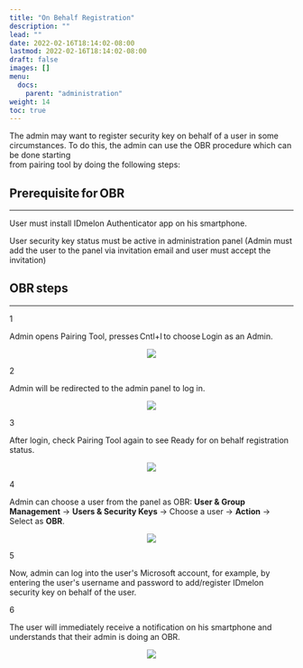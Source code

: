```yaml
---
title: "On Behalf Registration"
description: ""
lead: ""
date: 2022-02-16T18:14:02-08:00
lastmod: 2022-02-16T18:14:02-08:00
draft: false
images: []
menu:
  docs:
    parent: "administration"
weight: 14
toc: true
---
```


The admin may want to register security key on behalf of a user in some circumstances. To do this, the admin can use the OBR procedure which can be done starting  
from pairing tool by doing the following steps:

## Prerequisite for OBR

<hr class="hr-line">

<div class="step-row-container">
  <div class="step-column bullet-container">
    <div class="bullet"></div>
  </div>
  <div class="card-column">
    <div class="step-text" >
      <div class="card-body">
        <p>User must install IDmelon Authenticator app on his smartphone.</p>
      </div>
    </div>
  </div>
</div>

<div class="step-row-container">
  <div class="step-column bullet-container">
    <div class="bullet"></div>
  </div>
  <div class="card-column">
    <div class="step-text" >
      <div class="card-body">
        <p>User security key status must be active in administration panel (Admin must add the user to the panel via invitation email and user must accept the invitation)</p>
      </div>
    </div>
  </div>
</div>

## OBR steps

<hr class="hr-line">

<div class="step-row-container">
  <div class="step-column step-count-size">
    <p class="step-counter">1</p>
  </div>
  <div class="card-column">
    <div class="step-text" >
      <div class="card-body">
        <p>Admin opens Pairing Tool, presses Cntl+I to choose Login as an Admin.</p>
      </div>
    </div>
  </div>
</div>

<p align="center">
<img src="/images/vendor/Panel/OBR_1.png" class="doc-img-frame">
</p>

<div class="step-row-container">
  <div class="step-column step-count-size">
    <p class="step-counter">2</p>
  </div>
  <div class="card-column">
    <div class="step-text" >
      <div class="card-body">
        <p>Admin will be redirected to the admin panel to log in.</p>
      </div>
    </div>
  </div>
</div>

<p align="center">
<img src="/images/vendor/Panel/OBR_2.png" class="doc-img-frame">
</p>

<div class="step-row-container">
  <div class="step-column step-count-size">
    <p class="step-counter">3</p>
  </div>
  <div class="card-column">
    <div class="step-text" >
      <div class="card-body">
        <p>After login, check Pairing Tool again to see Ready for on behalf registration status.</p>
      </div>
    </div>
  </div>
</div>

<p align="center">
<img src="/images/vendor/Panel/OBR_3.png" class="doc-img-frame">
</p>

<div class="step-row-container">
  <div class="step-column step-count-size">
    <p class="step-counter">4</p>
  </div>
  <div class="card-column">
    <div class="step-text" >
      <div class="card-body">
        <p>
          Admin can choose a user from the panel as OBR: <span style="font-weight:bold;">User & Group Management</span> -> <span style="font-weight:bold;">Users & Security Keys</span> -> Choose a user -> <span style="font-weight:bold;">Action</span> -> Select as <span style="font-weight:bold;">OBR</span>.
        </p>
      </div>
    </div>
  </div>
</div>

<p align="center">
<img src="/images/vendor/Panel/OBR_4.png" class="doc-img-frame">
</p>

<div class="step-row-container">
  <div class="step-column step-count-size">
    <p class="step-counter">5</p>
  </div>
  <div class="card-column">
    <div class="step-text" >
      <div class="card-body">
        <p>Now, admin can log into the user's Microsoft account, for example, by entering the user's username and password to add/register IDmelon security key on behalf of
        the user.
        </p>
      </div>
    </div>
  </div>
</div>

<div class="step-row-container">
  <div class="step-column step-count-size">
    <p class="step-counter">6</p>
  </div>
  <div class="card-column">
    <div class="step-text" >
      <div class="card-body">
        <p>The user will immediately receive a notification on his smartphone and understands that their admin is doing an OBR.</p>
      </div>
    </div>
  </div>
</div>

<p align="center">
<img src="/images/vendor/Panel/OBR_5.png" class="doc-img-frame">
</p>
